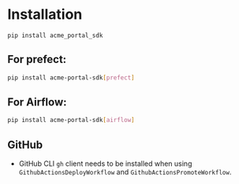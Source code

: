 # Installation

    pip install acme_portal_sdk

## For prefect:

```bash
pip install acme-portal-sdk[prefect]
```

## For Airflow:

```bash
pip install acme-portal-sdk[airflow]
```

## GitHub

* GitHub CLI `gh` client needs to be installed when using `GithubActionsDeployWorkflow` and `GithubActionsPromoteWorkflow`.
